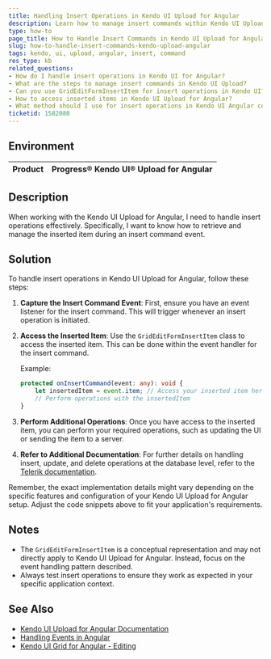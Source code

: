 ```yaml
---
title: Handling Insert Operations in Kendo UI Upload for Angular
description: Learn how to manage insert commands within Kendo UI Upload for Angular.
type: how-to
page_title: How to Handle Insert Commands in Kendo UI Upload for Angular
slug: how-to-handle-insert-commands-kendo-upload-angular
tags: kendo, ui, upload, angular, insert, command
res_type: kb
related_questions:
- How do I handle insert operations in Kendo UI for Angular?
- What are the steps to manage insert commands in Kendo UI Upload?
- Can you use GridEditFormInsertItem for insert operations in Kendo UI?
- How to access inserted items in Kendo UI Upload for Angular?
- What method should I use for insert operations in Kendo UI Angular components?
ticketid: 1582080
---
```


## Environment

| Product                  | Progress® Kendo UI® Upload for Angular |
|--------------------------|----------------------------------------|

## Description

When working with the Kendo UI Upload for Angular, I need to handle insert operations effectively. Specifically, I want to know how to retrieve and manage the inserted item during an insert command event.

## Solution

To handle insert operations in Kendo UI Upload for Angular, follow these steps:

1. **Capture the Insert Command Event**: First, ensure you have an event listener for the insert command. This will trigger whenever an insert operation is initiated.
   
2. **Access the Inserted Item**: Use the `GridEditFormInsertItem` class to access the inserted item. This can be done within the event handler for the insert command.

   Example:

   ```typescript
   protected onInsertCommand(event: any): void {
       let insertedItem = event.item; // Access your inserted item here
       // Perform operations with the insertedItem
   }
   ```

3. **Perform Additional Operations**: Once you have access to the inserted item, you can perform your required operations, such as updating the UI or sending the item to a server.

4. **Refer to Additional Documentation**: For further details on handling insert, update, and delete operations at the database level, refer to the [Telerik documentation](http://www.telerik.com/help/aspnet-ajax/grdinsertupdatedeleteatdatabaselevel.html).

Remember, the exact implementation details might vary depending on the specific features and configuration of your Kendo UI Upload for Angular setup. Adjust the code snippets above to fit your application's requirements.

## Notes

- The `GridEditFormInsertItem` is a conceptual representation and may not directly apply to Kendo UI Upload for Angular. Instead, focus on the event handling pattern described.
- Always test insert operations to ensure they work as expected in your specific application context.

## See Also

- [Kendo UI Upload for Angular Documentation](https://docs.telerik.com/kendo-ui/controls/editors/upload/overview)
- [Handling Events in Angular](https://angular.io/guide/event-binding)
- [Kendo UI Grid for Angular - Editing](https://www.telerik.com/kendo-angular-ui/components/grid/editing/)
